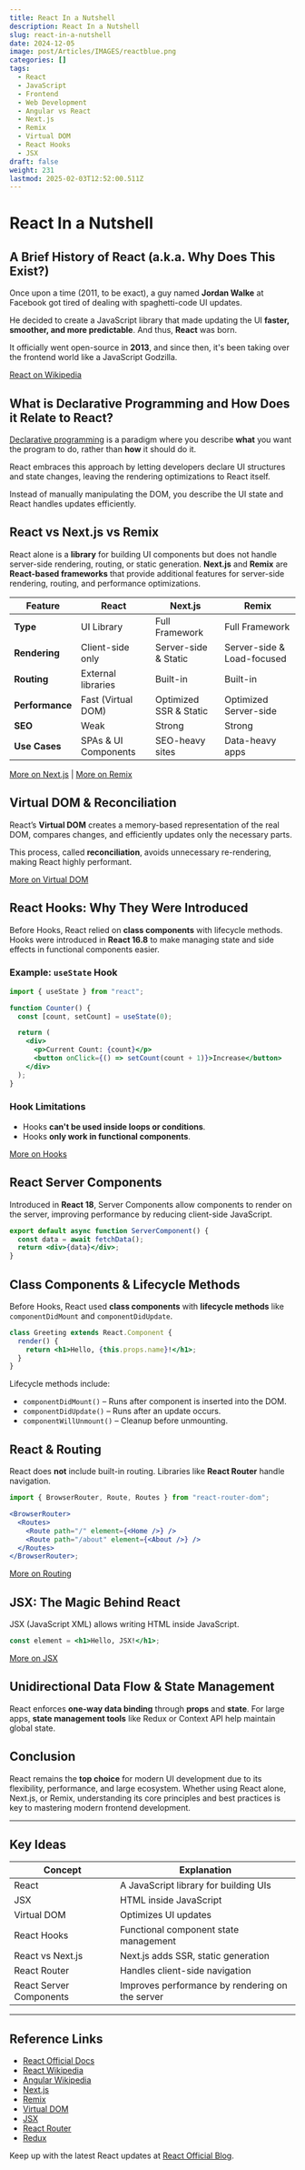 ```yaml
---
title: React In a Nutshell
description: React In a Nutshell
slug: react-in-a-nutshell
date: 2024-12-05
image: post/Articles/IMAGES/reactblue.png
categories: []
tags:
  - React
  - JavaScript
  - Frontend
  - Web Development
  - Angular vs React
  - Next.js
  - Remix
  - Virtual DOM
  - React Hooks
  - JSX
draft: false
weight: 231
lastmod: 2025-02-03T12:52:00.511Z
---
```

# React In a Nutshell

## A Brief History of React (a.k.a. Why Does This Exist?)

Once upon a time (2011, to be exact), a guy named **Jordan Walke** at Facebook got tired of dealing with spaghetti-code UI updates.

He decided to create a JavaScript library that made updating the UI **faster, smoother, and more predictable**. And thus, **React** was born.

It officially went open-source in **2013**, and since then, it's been taking over the frontend world like a JavaScript Godzilla.

[React on Wikipedia](https://en.wikipedia.org/wiki/React_\(software\))

## What is Declarative Programming and How Does it Relate to React?

[Declarative programming](https://en.wikipedia.org/wiki/Declarative_programming) is a paradigm where you describe **what** you want the program to do, rather than **how** it should do it.

React embraces this approach by letting developers declare UI structures and state changes, leaving the rendering optimizations to React itself.

Instead of manually manipulating the DOM, you describe the UI state and React handles updates efficiently.

## React vs Next.js vs Remix

React alone is a **library** for building UI components but does not handle server-side rendering, routing, or static generation. **Next.js** and **Remix** are **React-based frameworks** that provide additional features for server-side rendering, routing, and performance optimizations.

| Feature         | React                | Next.js                | Remix                      |
| --------------- | -------------------- | ---------------------- | -------------------------- |
| **Type**        | UI Library           | Full Framework         | Full Framework             |
| **Rendering**   | Client-side only     | Server-side & Static   | Server-side & Load-focused |
| **Routing**     | External libraries   | Built-in               | Built-in                   |
| **Performance** | Fast (Virtual DOM)   | Optimized SSR & Static | Optimized Server-side      |
| **SEO**         | Weak                 | Strong                 | Strong                     |
| **Use Cases**   | SPAs & UI Components | SEO-heavy sites        | Data-heavy apps            |

[More on Next.js](https://nextjs.org/) | [More on Remix](https://remix.run/)

## Virtual DOM & Reconciliation

React’s **Virtual DOM** creates a memory-based representation of the real DOM, compares changes, and efficiently updates only the necessary parts.

This process, called **reconciliation**, avoids unnecessary re-rendering, making React highly performant.

[More on Virtual DOM](https://en.wikipedia.org/wiki/Virtual_DOM)

## React Hooks: Why They Were Introduced

Before Hooks, React relied on **class components** with lifecycle methods. Hooks were introduced in **React 16.8** to make managing state and side effects in functional components easier.

### Example: `useState` Hook

```jsx
import { useState } from "react";

function Counter() {
  const [count, setCount] = useState(0);

  return (
    <div>
      <p>Current Count: {count}</p>
      <button onClick={() => setCount(count + 1)}>Increase</button>
    </div>
  );
}
```

### Hook Limitations

* Hooks **can't be used inside loops or conditions**.
* Hooks **only work in functional components**.

[More on Hooks](https://react.dev/reference/react)

## React Server Components

Introduced in **React 18**, Server Components allow components to render on the server, improving performance by reducing client-side JavaScript.

```jsx
export default async function ServerComponent() {
  const data = await fetchData();
  return <div>{data}</div>;
}
```

## Class Components & Lifecycle Methods

Before Hooks, React used **class components** with **lifecycle methods** like `componentDidMount` and `componentDidUpdate`.

```jsx
class Greeting extends React.Component {
  render() {
    return <h1>Hello, {this.props.name}!</h1>;
  }
}
```

Lifecycle methods include:

* `componentDidMount()` – Runs after component is inserted into the DOM.
* `componentDidUpdate()` – Runs after an update occurs.
* `componentWillUnmount()` – Cleanup before unmounting.

## React & Routing

React does **not** include built-in routing. Libraries like **React Router** handle navigation.

```jsx
import { BrowserRouter, Route, Routes } from "react-router-dom";

<BrowserRouter>
  <Routes>
    <Route path="/" element={<Home />} />
    <Route path="/about" element={<About />} />
  </Routes>
</BrowserRouter>;
```

[More on Routing](https://reactrouter.com/)

## JSX: The Magic Behind React

JSX (JavaScript XML) allows writing HTML inside JavaScript.

```jsx
const element = <h1>Hello, JSX!</h1>;
```

[More on JSX](https://en.wikipedia.org/wiki/JSX_\(JavaScript\))

## Unidirectional Data Flow & State Management

React enforces **one-way data binding** through **props** and **state**. For large apps, **state management tools** like Redux or Context API help maintain global state.

## Conclusion

React remains the **top choice** for modern UI development due to its flexibility, performance, and large ecosystem. Whether using React alone, Next.js, or Remix, understanding its core principles and best practices is key to mastering modern frontend development.

***

## Key Ideas

| Concept                 | Explanation                                     |
| ----------------------- | ----------------------------------------------- |
| React                   | A JavaScript library for building UIs           |
| JSX                     | HTML inside JavaScript                          |
| Virtual DOM             | Optimizes UI updates                            |
| React Hooks             | Functional component state management           |
| React vs Next.js        | Next.js adds SSR, static generation             |
| React Router            | Handles client-side navigation                  |
| React Server Components | Improves performance by rendering on the server |

***

## Reference Links

* [React Official Docs](https://react.dev/)
* [React Wikipedia](https://en.wikipedia.org/wiki/React_\(software\))
* [Angular Wikipedia](https://en.wikipedia.org/wiki/Angular_\(web_framework\))
* [Next.js](https://nextjs.org/)
* [Remix](https://remix.run/)
* [Virtual DOM](https://en.wikipedia.org/wiki/Virtual_DOM)
* [JSX](https://en.wikipedia.org/wiki/JSX_\(JavaScript\))
* [React Router](https://reactrouter.com/)
* [Redux](https://redux.js.org/)

Keep up with the latest React updates at [React Official Blog](https://react.dev/blog/).
